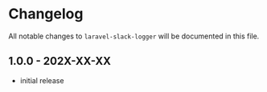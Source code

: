 # Changelog

All notable changes to `laravel-slack-logger` will be documented in this file.

## 1.0.0 - 202X-XX-XX

- initial release
